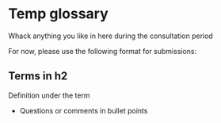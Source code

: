 # Temp glossary  

Whack anything you like in here during the consultation period

For now, please use the following format for submissions:

## Terms in h2  

Definition under the term

* Questions or comments in bullet points